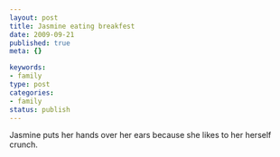 ```yaml
--- 
layout: post
title: Jasmine eating breakfest
date: 2009-09-21
published: true
meta: {}

keywords: 
- family
type: post
categories: 
- family
status: publish
---
```

Jasmine puts her hands over her ears because she likes to her herself crunch. 

 <!--    [Posted via email](http://posterous.com)   from [Andrew Eick's posterous](http://posterous.andyeick.com/jasmine-eating-breakfest)      -->

